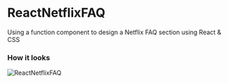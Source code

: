 # ReactNetflixFAQ
Using a function component to design a Netflix FAQ section using React & CSS

### How it looks
![ReactNetflixFAQ](https://user-images.githubusercontent.com/71137409/108559766-aa04e900-72f3-11eb-85b9-77535922d7bc.png)

